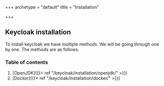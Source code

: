+++ 
archetype = "default" 
title = "Installation" 

+++


## Keycloak installation

To install keycloak we have multiple methods. We will be going through one by one. The methods are as follows.

### Table of contents
1. [OpenJDK]({{< ref "/keycloak/installation/openjdk/" >}})
2. [Docker]({{< ref "/keycloak/installation/docker/" >}})